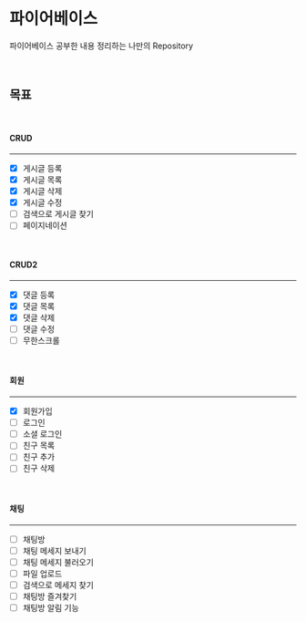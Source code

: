 # 파이어베이스

파이어베이스 공부한 내용 정리하는 나만의 Repository

<br>

## 목표

<br>

#### CRUD

<hr>

- [x] 게시글 등록
- [x] 게시글 목록
- [x] 게시글 삭제
- [x] 게시글 수정
- [ ] 검색으로 게시글 찾기
- [ ] 페이지네이션

<br>

#### CRUD2

<hr>

- [x] 댓글 등록
- [x] 댓글 목록
- [x] 댓글 삭제
- [ ] 댓글 수정
- [ ] 무한스크롤

<br>

#### 회원

<hr>

- [x] 회원가입
- [ ] 로그인
- [ ] 소셜 로그인
- [ ] 친구 목록
- [ ] 친구 추가
- [ ] 친구 삭제

<br>

#### 채팅

<hr>

- [ ] 채팅방
- [ ] 채팅 메세지 보내기
- [ ] 채팅 메세지 불러오기
- [ ] 파일 업로드
- [ ] 검색으로 메세지 찾기
- [ ] 채팅방 즐겨찾기
- [ ] 채팅방 알림 기능
